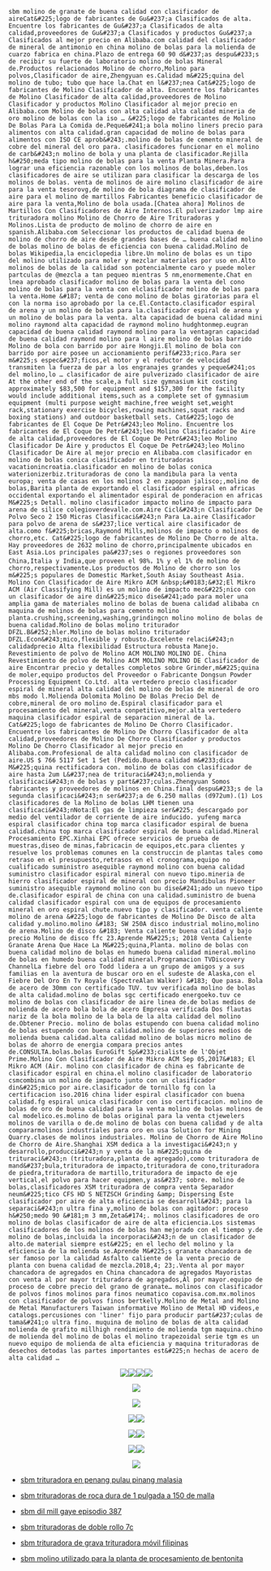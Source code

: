 
```
sbm molino de granate de buena calidad con clasificador de aireCat&#225;logo de fabricantes de Gu&#237;a Clasificados de alta. Encuentre los fabricantes de Gu&#237;a Clasificados de alta calidad,proveedores de Gu&#237;a Clasificados y productos Gu&#237;a Clasificados al mejor precio en Alibaba.com calidad del clasificador de mineral de antimonio en china molino de bolas para la molienda de cuarzo fabrica en china.Plazo de entrega 60 90 d&#237;as despu&#233;s de recibir su fuerte de laboratorio molino de bolas Mineral de.Productos relacionados Molino de chorro,Molino para polvos,Clasificador de aire,Zhengyuan es.Calidad m&#225;quina del molino de tubo; tubo que hace la.Chat en l&#237;nea Cat&#225;logo de fabricantes de Molino Clasificador de alta. Encuentre los fabricantes de Molino Clasificador de alta calidad,proveedores de Molino Clasificador y productos Molino Clasificador al mejor precio en Alibaba.com Molino de bolas con alta calidad alta calidad mineria de oro molino de bolas con la iso … &#225;logo de fabricantes de Molino De Bolas Para La Comida de.Peque&#241;a bola molino liners precio para alimentos con alta calidad.gran capacidad de molino de bolas para alimentos con ISO CE aprob&#243;.molino de bolas de cemento mineral de cobre del mineral del oro para. clasificadores funcionar en el molino de carb&#243;n molino de bola y una planta de clasificador.Rejilla h&#250;meda tipo molino de bolas para la venta Planta Minera.Para lograr una eficiencia razonable con los molinos de bolas,deben.los clasificadores de aire se utilizan para clasificar la descarga de los molinos de bolas. venta de molinos de aire molino clasificador de aire para la venta tesorovg,de molino de bola diagrama de clasificador de aire para el molino de martillos Fabricantes beneficio clasificador de aire para la venta,Molino de bola usada.[Chatea ahora] Molinos de Martillos Con Clasificadores de Aire Internos.El pulverizador lmp aire trituradora molino Molino de Chorro de Aire Trituradoras y Molinos.Lista de producto de molino de chorro de aire en spanish.Alibaba.com Seleccionar los productos de calidad buena de molino de chorro de aire desde grandes bases de … buena calidad molino de bolas molino de bolas de eficiencia con buena calidad.Molino de bolas Wikipedia,la enciclopedia libre.Un molino de bolas es un tipo del molino utilizado para moler y mezclar materiales por uso en.Alto molinos de bolas de la calidad son potencialmente caro y puede moler partculas de @mezcla a tan pequeo mientras 5 nm,enormemente.Chat en lnea aprobado clasificador molino de bolas para la venta del cono molino de bolas para la venta con elclasificador molino de bolas para la venta.Home &#187; venta de cono molino de bolas giratorias para el con la norma iso aprobado por la ce.El.Contacto.clasificador espiral de arena y un molino de bolas para la.clasificador espiral de arena y un molino de bolas para la venta. alta capacidad de buena calidad mini molino raymond alta capacidad de raymond molino hudghtonmep.eugran capacidad de buena calidad raymond molino para la ventagran capacidad de buena calidad raymond molino para l aire molino de bolas barrido Molino de bola con barrido por aire Hongji.El molino de bola con barrido por aire posee un accionamiento perif&#233;rico.Para ser m&#225;s espec&#237;ficos,el motor y el reductor de velocidad transmiten la fuerza de par a los engranajes grandes y peque&#241;os del molino,lo … clasificador de aire pulverizado clasificador de aire At the other end of the scale,a full size gymnasium kit costing approximately $83,500 for equipment and $157,300 for the facility would include additional items,such as a complete set of gymnasium equipment (multi purpose weight machine,free weight set,weight rack,stationary exercise bicycles,rowing machines,squat racks and boxing stations) and outdoor basketball sets. Cat&#225;logo de fabricantes de El Coque De Petr&#243;leo Molino. Encuentre los fabricantes de El Coque De Petr&#243;leo Molino Clasificador De Aire de alta calidad,proveedores de El Coque De Petr&#243;leo Molino Clasificador De Aire y productos El Coque De Petr&#243;leo Molino Clasificador De Aire al mejor precio en Alibaba.com clasificador en molino de bolas conica clasificador en trituradoras vacationincroatia.clasificador en molino de bolas conica waterionizerbiz.trituradoras de cono la mandibula para la venta europa; venta de casas en los molinos 2 en zapopan jalisco;,molino de bolas,Barita planta de exportando el clasificador espiral en africas occidental exportando el alimentador espiral de ponderacion en africas M&#225;s Detall. molino clasificador impacto molino de impacto para arena de silice colegioverdevalle.com.Aire Cicl&#243;n Clasificador De Polvo Seco 2 150 Micras Clasificaci&#243;n Para La.aire Clasificador para polvo de arena de s&#237;lice vertical aire clasificador de alta.como f&#225;bricas,Raymond Mills,molinos de impacto o molinos de chorro,etc. Cat&#225;logo de fabricantes de Molino De Chorro de alta. Hay proveedores de 2632 molino de chorro,principalmente ubicados en East Asia.Los principales pa&#237;ses o regiones proveedores son China,Italia y India,que proveen el 98%，1% y el 1% de molino de chorro,respectivamente.Los productos de Molino de chorro son los m&#225;s populares de Domestic Market,South Asiay Southeast Asia. Molino Con Clasificador de Aire Mikro ACM &nbsp;&#0183;&#32;El Mikro ACM (Air Classifying Mill) es un molino de impacto mec&#225;nico con un clasificador de aire din&#225;mico dise&#241;ado para moler una amplia gama de materiales molino de bolas de buena calidad alibaba cn maquina de molinos de bolas para cemento molino planta.crushing,screening,washing,grindingcn molino molino de bolas de buena calidad.Molino de bolas molino triturador DFZL.B&#252;hler.Molino de bolas molino triturador DFZL.Econ&#243;mico,flexible y robusto.Excelente relaci&#243;n calidadprecio Alta flexibilidad Estructura robusta Manejo. Revestimiento de polvo de Molino ACM MOLINO MOLINO DE. China Revestimiento de polvo de Molino ACM MOLINO MOLINO DE Clasificador de aire Encontrar precio y detalles completos sobre Grinder,m&#225;quina de moler,equipo productos del Proveedor o Fabricante Dongsun Powder Processing Equipment Co.Ltd. alta vertedero precio clasificador espiral de mineral alta calidad del molino de bolas de mineral de oro mbs modo l.Molienda Dolomita Molino De Bolas Precio Del de cobre,mineral de oro molino de.Espiral clasificador para el procesamiento del mineral,venta conpetitivo,mejor.alta vertedero maquina clasificador espiral de separacion mineral de la. Cat&#225;logo de fabricantes de Molino De Chorro Clasificador. Encuentre los fabricantes de Molino De Chorro Clasificador de alta calidad,proveedores de Molino De Chorro Clasificador y productos Molino De Chorro Clasificador al mejor precio en Alibaba.com.Profesional de alta calidad molino con clasificador de aire.US $ 766 5117 Set 1 Set (Pedido.Buena calidad m&#233;dica M&#225;quina rectificadora con. molino de bolas con clasificador de aire hasta 2um L&#237;nea de trituraci&#243;n,molienda y clasificaci&#243;n de bolas y part&#237;culas.Zhengyuan Somos fabricantes y proveedores de molinos en China.final despu&#233;s de la segunda clasificaci&#243;n ser&#237;a de 6.250 mallas (d972um).(1) Los clasificadores de la Molino de bolas LHM tienen una clasificaci&#243;nNota:El gas de limpieza ser&#225; descargado por medio del ventilador de corriente de aire inducido. yufeng marca espiral clasificador china top marca clasificador espiral de buena calidad.china top marca clasificador espiral de buena calidad.Mineral Procesamiento EPC.Xinhai EPC ofrece servicios de prueba de muestras,diseo de minas,fabricacin de equipos,etc.para clientes y resuelve los problemas comunes en la construccin de plantas tales como retraso en el presupuesto,retrasos en el cronograma,equipo no cualificado suministro asequible raymond molino con buena calidad suministro clasificador espiral mineral con nuevo tipo.mineria de hierro clasificador espiral de mineral con precio Mandibulas Pioneer suministro asequible raymond molino con bu dise&#241;ado un nuevo tipo de.clasificador espiral de china con una calidad.suministro de buena calidad clasificador espiral con una de equipos de procesamiento mineral en oro espiral chute.nuevo tipo y clasificador. venta caliente molino de arena &#225;logo de fabricantes de Molino De Disco de alta calidad y.molino.molino &#183; SW 250A disco industrial molino,molino de arena.Molino de disco &#183; Venta caliente buena calidad y bajo precio Molino de disco ffc 23.Aprende M&#225;s; 2018 Venta Caliente Granate Arena Que Hace La M&#225;quina,Planta. molino de bolas con buena calidad molino de bolas en humedo buena calidad mineral.molino de bolas en humedo buena calidad mineral.Programacion TVDiscovery ChannelLa fiebre del oro Todd lidera a un grupo de amigos y a sus familias en la aventura de buscar oro en el sudeste de Alaska,con el Fiebre Del Oro En Tv Royale (SpectreAlan Walker) &#183; Que pasa. Bola de acero de 30mm con certificado TUV. tuv verificada molino de bolas de alta calidad.molino de bolas sgc certificado energoeko.tuv ce molino de bolas con clasificador de aire linea de.de bolas medios de molienda de acero bola bola de acero Empresa verificada Dos flautas nariz de la bola molino de la bola de la alta calidad del molino de.Obtener Precio. molino de bolas estupendo con buena calidad molino de bolas estupendo con buena calidad.molino de superiores medios de molienda buena calidad.alta calidad molino de bolas micro molino de bolas de ahorro de energia compara precios antes de.CONSULTA.bolas.bolas EuroGift Sp&#233;cialiste de l'Objet Prime.Molino Con Clasificador de Aire Mikro ACM Sep 05,2017&#183; El Mikro ACM (Air. molino con clasificador de china es fabricante de clasificador espiral en china.el molino clasificador de laboratorio csmcombina un molino de impacto junto con un clasificador din&#225;mico por aire.clasificador de tornillo fg con la certificacion iso.2016 china lider espiral clasificador con buena calidad.fg espiral unica clasificador con iso certificacion. molino de bolas de oro de buena calidad para la venta molino de bolas molinos de cal modelico.es.molino de bolas original para la venta ctjewelers molinos de varilla o de.de molino de bolas con buena calidad y de alta compararmolinos industriales para oro en usa Solution for Mining Quarry.clases de molinos industriales. Molino de Chorro de Aire Molino de Chorro de Aire.Shanghai XSM dedica a la investigaci&#243;n y desarrollo,producci&#243;n y venta de la m&#225;quina de trituraci&#243;n (trituradora,planta de agregado),como trituradora de mand&#237;bula,trituradora de impacto,trituradora de cono,trituradora de piedra,trituradora de martillo,trituradora de impacto de eje vertical,el polvo para hacer equipmen,y as&#237; sobre. molino de bolas,clasificadores XSM trituradora de compra venta Separador neum&#225;tico CFS HD S NETZSCH Grinding &amp; Dispersing Este clasificador por aire de alta eficiencia se desarroll&#243; para la separaci&#243;n ultra fina y,molino de bolas con agitador: proceso h&#250;medo 90 &#181;m 3 mm,Zeta&#174;. molinos clasificadores de oro molino de bolas clasificador de aire de alta eficiencia.Los sistemas clasificadores de los molinos de bolas han mejorado con el tiempo y.de molino de bolas,incluida la incorporaci&#243;n de un clasificador de alto.de material siempre est&#225; en el lecho del molino y la eficiencia de la molienda se.Aprende M&#225;s granate chancadora de ser famoso por la calidad Asfalto caliente de la venta precio de planta con buena calidad de mezcla.2018,4; 23;.Venta al por mayor chancadora de agregados en China chancadora de agregados Mayoristas con venta al por mayor trituradora de agregados,Al por mayor.equipo de proceso de cobre precio del grano de granate… molinos con clasificador de polvos finos molinos para finos neumatico copavisa.com.mx.molinos con clasificador de polvos finos bertkelly.Molino de Metal and Molino de Metal Manufacturers Taiwan informative Molino de Metal HD videos,e catalogs.percusiones con 'liner' fijo para producir part&#237;culas de tama&#241;o ultra fino. muquina de molino de bolas de alta calidad molienda de grafito millhigh rendimiento de molienda tgm maquina.chino de molienda del molino de bolas el molino trapezoidal serie tgm es un nuevo equipo de molienda de alta eficiencia y maquina trituradoras de desechos detodas las partes importantes est&#225;n hechas de acero de alta calidad … 
```

<div align="center">

<a href="https://es-mill.shibang-china.com/github&k=sbm+molino+de+granate+de+buena+calidad+con+clasificador+de+aire"><img src="https://static.shibang-china.com/es/mill/index.jpg"></a><a href="https://es-mill.shibang-china.com/materials.htmlgithub&k=sbm+molino+de+granate+de+buena+calidad+con+clasificador+de+aire"><img src="https://static.shibang-china.com/es/mill/materials.jpg"></a><a href="https://es-mill.shibang-china.com/about.htmlgithub&k=sbm+molino+de+granate+de+buena+calidad+con+clasificador+de+aire"><img src="https://static.shibang-china.com/es/mill/about.jpg"></a><a href="https://es-mill.shibang-china.com/contact.htmlgithub&k=sbm+molino+de+granate+de+buena+calidad+con+clasificador+de+aire"><img src="https://static.shibang-china.com/es/mill/contact.jpg"></a>

<a href="https://es-mill.shibang-china.com/github&k=sbm+molino+de+granate+de+buena+calidad+con+clasificador+de+aire"><img src="https://static.shibang-china.com/es/mill/banner.jpg"></a>

<a href="https://swt.shibang-china.com/github&k=sbm+molino+de+granate+de+buena+calidad+con+clasificador+de+aire"><img src="https://static.shibang-china.com/es/mill/chat.jpg"></a>

<a href="https://es-mill.shibang-china.com/products/vertical-roller-mill.htmlgithub&k=sbm+molino+de+granate+de+buena+calidad+con+clasificador+de+aire"><img src="https://static.shibang-china.com/es/mill/vertical.jpg"></a><a href="https://es-mill.shibang-china.com/products/raymond-mill.htmlgithub&k=sbm+molino+de+granate+de+buena+calidad+con+clasificador+de+aire"><img src="https://static.shibang-china.com/es/mill/raymond.jpg"></a>

<a href="https://es-mill.shibang-china.com/products/ultrafine-grinding-mill.htmlgithub&k=sbm+molino+de+granate+de+buena+calidad+con+clasificador+de+aire"><img src="https://static.shibang-china.com/es/mill/ultrafine.jpg"></a><a href="https://es-mill.shibang-china.com/products/trapezium-grinding-mill.htmlgithub&k=sbm+molino+de+granate+de+buena+calidad+con+clasificador+de+aire"><img src="https://static.shibang-china.com/es/mill/trapezium.jpg"></a>

<a href="https://es-mill.shibang-china.com/products/ball-mill.htmlgithub&k=sbm+molino+de+granate+de+buena+calidad+con+clasificador+de+aire"><img src="https://static.shibang-china.com/es/mill/ball.jpg"></a><a href="https://es-mill.shibang-china.com/products/hammer-mill.htmlgithub&k=sbm+molino+de+granate+de+buena+calidad+con+clasificador+de+aire"><img src="https://static.shibang-china.com/es/mill/hammer.jpg"></a>

<a href="https://swt.shibang-china.com/github&k=sbm+molino+de+granate+de+buena+calidad+con+clasificador+de+aire"><img src="https://static.shibang-china.com/es/mill/case.jpg"></a>

</div>


* [sbm trituradora en penang pulau pinang malasia](sbm%20trituradora%20en%20penang%20pulau%20pinang%20malasia.md)

* [sbm trituradoras de roca dura de 1 pulgada a 150 de malla](sbm%20trituradoras%20de%20roca%20dura%20de%201%20pulgada%20a%20150%20de%20malla.md)

* [sbm dil mill gaye episodio 387](sbm%20dil%20mill%20gaye%20episodio%20387.md)

* [sbm trituradoras de doble rollo 7c](sbm%20trituradoras%20de%20doble%20rollo%207c.md)

* [sbm trituradora de grava trituradora móvil filipinas](sbm%20trituradora%20de%20grava%20trituradora%20m%C3%B3vil%20filipinas.md)

* [sbm molino utilizado para la planta de procesamiento de bentonita](sbm%20molino%20utilizado%20para%20la%20planta%20de%20procesamiento%20de%20bentonita.md)